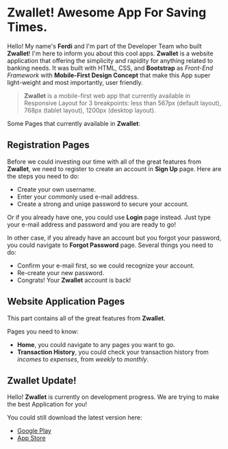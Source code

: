 # Zwallet! Awesome App For Saving Times.

Hello! My name's **Ferdi** and I'm part of the Developer Team who built **Zwallet**! I'm here to inform you about this cool apps. **Zwallet** is a website application that offering the simplicity and rapidity for anything related to banking needs. It was built with HTML, CSS, and **Bootstrap** as _Front-End Framework_ with **Mobile-First Design Concept** that make this App super light-weight and most importantly, user friendly.

> **Zwallet** is a mobile-first web app that currently available in Responsive Layout for 3 breakpoints: less than 567px (default layout), 768px (tablet layout), 1200px (desktop layout).

Some Pages that currently available in **Zwallet**:

## Registration Pages

Before we could investing our time with all of the great features from **Zwallet**, we need to register to create an account in **Sign Up** page. Here are the steps you need to do:

- Create your own username.
- Enter your commonly used e-mail address.
- Create a strong and uniqe password to secure your account.

Or if you already have one, you could use **Login** page instead. Just type your e-mail address and password and you are ready to go!

In other case, if you already have an account but you forgot your password, you could navigate to **Forgot Password** page. Several things you need to do:

- Confirm your e-mail first, so we could recognize your account.
- Re-create your new password.
- Congrats! Your **Zwallet** account is back!

## Website Application Pages

This part contains all of the great features from **Zwallet**.

Pages you need to know:

- **Home**, you could navigate to any pages you want to go.
- **Transaction History**, you could check your transaction history from _incomes_ to _expenses_, from _weekly_ to _monthly_.

## Zwallet Update!

Hello! **Zwallet** is currently on development progress. We are trying to make the best Application for you!

You could still download the latest version here:

- [Google Play](https://play.google.com/)
- [App Store](https://www.apple.com/)
